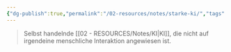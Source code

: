 ```yaml
---
{"dg-publish":true,"permalink":"/02-resources/notes/starke-ki/","tags":["ausbildung/gfn/ap1/vorbereitung","informatik/AI"],"noteIcon":"","updated":"2025-10-29T12:59:10.565+01:00"}
---
```


>Selbst handelnde [[02 - RESOURCES/Notes/KI\|KI]], die nicht auf
irgendeine menschliche Interaktion angewiesen ist.